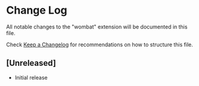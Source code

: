 # Change Log

All notable changes to the "wombat" extension will be documented in this file.

Check [Keep a Changelog](http://keepachangelog.com/) for recommendations on how to structure this file.

## [Unreleased]

- Initial release